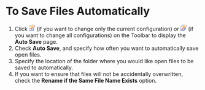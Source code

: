 # To Save Files Automatically

1. Click
![Properties for Current Configuration](../../images/properties.png)
(if you want to change only the current configuration) or
![Properties for All Configuration](../../images/allproperties.png)
(if you want to change all configurations) on the
Toolbar to display the **Auto Save** page.
2. Check **Auto Save**, and specify how often you want to automatically
save open files.
3. Specify the location of the folder where you would like open files to be
saved to automatically.
4. If you want to ensure that files will not be accidentally overwritten,
check the **Rename if the Same File Name Exists** option.
